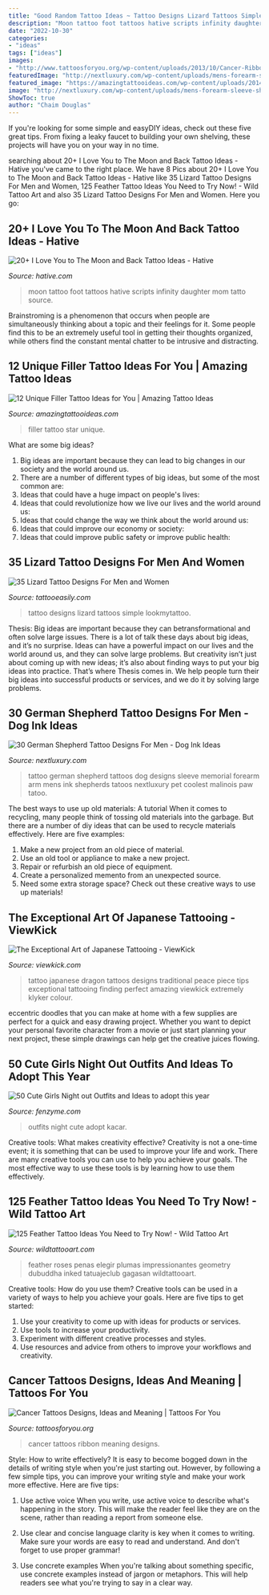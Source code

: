 ```yaml
---
title: "Good Random Tattoo Ideas ~ Tattoo Designs Lizard Tattoos Simple Lookmytattoo"
description: "Moon tattoo foot tattoos hative scripts infinity daughter mom tatto source"
date: "2022-10-30"
categories:
- "ideas"
tags: ["ideas"]
images:
- "http://www.tattoosforyou.org/wp-content/uploads/2013/10/Cancer-Ribbon-Tattoos-768x1024.jpg"
featuredImage: "http://nextluxury.com/wp-content/uploads/mens-forearm-sleeve-shaded-german-shepherd-memorial-tattoo-ideas.jpg"
featured_image: "https://amazingtattooideas.com/wp-content/uploads/2014/02/Star-filler-tattoo1.jpg"
image: "http://nextluxury.com/wp-content/uploads/mens-forearm-sleeve-shaded-german-shepherd-memorial-tattoo-ideas.jpg"
ShowToc: true
author: "Chaim Douglas"
---
```



If you're looking for some simple and easyDIY ideas, check out these five great tips. From fixing a leaky faucet to building your own shelving, these projects will have you on your way in no time.

	

		
searching about 20+ I Love You to The Moon and Back Tattoo Ideas - Hative you've came to the right place. We have 8 Pics about 20+ I Love You to The Moon and Back Tattoo Ideas - Hative like 35 Lizard Tattoo Designs For Men and Women, 125 Feather Tattoo Ideas You Need to Try Now! - Wild Tattoo Art and also 35 Lizard Tattoo Designs For Men and Women. Here you go:
		
    
## 20+ I Love You To The Moon And Back Tattoo Ideas - Hative

<img loading=lazy src="https://hative.com/wp-content/uploads/2014/03/moon-back-tattoos/6-scripts-and-moon-on-foot.jpg" onerror="this.onerror=null;this.src='https://tse1.mm.bing.net/th?id=OIP.9NuLurrdoB10EWliae9ldgHaJ4&amp;pid=15.1';" alt="20+ I Love You to The Moon and Back Tattoo Ideas - Hative">

_Source: hative.com_

>moon tattoo foot tattoos hative scripts infinity daughter mom tatto source. 

	

Brainstroming is a phenomenon that occurs when people are simultaneously thinking about a topic and their feelings for it. Some people find this to be an extremely useful tool in getting their thoughts organized, while others find the constant mental chatter to be intrusive and distracting.

    
## 12 Unique Filler Tattoo Ideas For You | Amazing Tattoo Ideas

<img loading=lazy src="https://amazingtattooideas.com/wp-content/uploads/2014/02/Star-filler-tattoo1.jpg" onerror="this.onerror=null;this.src='https://tse1.mm.bing.net/th?id=OIP.trAwz8u8sWPXXGytX5xLMgHaOM&amp;pid=15.1';" alt="12 Unique Filler Tattoo Ideas for You | Amazing Tattoo Ideas">

_Source: amazingtattooideas.com_

>filler tattoo star unique. 

	

What are some big ideas?
1. Big ideas are important because they can lead to big changes in our society and the world around us.
2. There are a number of different types of big ideas, but some of the most common are: 
3. Ideas that could have a huge impact on people's lives: 
4. Ideas that could revolutionize how we live our lives and the world around us: 
5. Ideas that could change the way we think about the world around us: 
6. Ideas that could improve our economy or society: 
7. Ideas that could improve public safety or improve public health: 


    
## 35 Lizard Tattoo Designs For Men And Women

<img loading=lazy src="http://www.tattooeasily.com/wp-content/uploads/2013/03/Lizard-Tattoo-Designs-For-Men-and-Women-9.jpg" onerror="this.onerror=null;this.src='https://tse2.mm.bing.net/th?id=OIP.XFg2oB2fj1ey6h6Rek7sKwHaJf&amp;pid=15.1';" alt="35 Lizard Tattoo Designs For Men and Women">

_Source: tattooeasily.com_

>tattoo designs lizard tattoos simple lookmytattoo. 

	

Thesis: Big ideas are important because they can betransformational and often solve large issues.
There is a lot of talk these days about big ideas, and it’s no surprise. Ideas can have a powerful impact on our lives and the world around us, and they can solve large problems. But creativity isn’t just about coming up with new ideas; it’s also about finding ways to put your big ideas into practice. That’s where Thesis comes in. We help people turn their big ideas into successful products or services, and we do it by solving large problems.

    
## 30 German Shepherd Tattoo Designs For Men - Dog Ink Ideas

<img loading=lazy src="http://nextluxury.com/wp-content/uploads/mens-forearm-sleeve-shaded-german-shepherd-memorial-tattoo-ideas.jpg" onerror="this.onerror=null;this.src='https://tse4.mm.bing.net/th?id=OIP.EVzrqSndGNaMbr0Wjv5puQHaJ3&amp;pid=15.1';" alt="30 German Shepherd Tattoo Designs For Men - Dog Ink Ideas">

_Source: nextluxury.com_

>tattoo german shepherd tattoos dog designs sleeve memorial forearm arm mens ink shepherds tatoos nextluxury pet coolest malinois paw tatoo. 

	

The best ways to use up old materials: A tutorial
When it comes to recycling, many people think of tossing old materials into the garbage. But there are a number of diy ideas that can be used to recycle materials effectively. Here are five examples:
1. Make a new project from an old piece of material.
2. Use an old tool or appliance to make a new project.
3. Repair or refurbish an old piece of equipment. 
4. Create a personalized memento from an unexpected source.
5. Need some extra storage space? Check out these creative ways to use up materials!

    
## The Exceptional Art Of Japanese Tattooing - ViewKick

<img loading=lazy src="https://viewkick.com/content/800/2015/08/japanese-back-tattoo-by-redcranetattoo-CmmKkb7aVH.jpg" onerror="this.onerror=null;this.src='https://tse2.mm.bing.net/th?id=OIP.iMKGvWy-rqHkgzCnDVxLWwHaJ4&amp;pid=15.1';" alt="The Exceptional Art of Japanese Tattooing - ViewKick">

_Source: viewkick.com_

>tattoo japanese dragon tattoos designs traditional peace piece tips exceptional tattooing finding perfect amazing viewkick extremely klyker colour. 

	

eccentric doodles that you can make at home with a few supplies are perfect for a quick and easy drawing project. Whether you want to depict your personal favorite character from a movie or just start planning your next project, these simple drawings can help get the creative juices flowing.

    
## 50 Cute Girls Night Out Outfits And Ideas To Adopt This Year

<img loading=lazy src="http://fenzyme.com/wp-content/uploads/2015/06/Cute-Girls-Night-out-Outfits-and-Ideas26.jpg" onerror="this.onerror=null;this.src='https://tse2.mm.bing.net/th?id=OIP.9TwngK95Y5AEpZZ_vyyt0wHaLa&amp;pid=15.1';" alt="50 Cute Girls Night out Outfits and Ideas to adopt this year">

_Source: fenzyme.com_

>outfits night cute adopt kacar. 

	

Creative tools: What makes creativity effective?
Creativity is not a one-time event; it is something that can be used to improve your life and work. There are many creative tools you can use to help you achieve your goals. The most effective way to use these tools is by learning how to use them effectively.

    
## 125 Feather Tattoo Ideas You Need To Try Now! - Wild Tattoo Art

<img loading=lazy src="https://www.wildtattooart.com/wp-content/uploads/2018/03/feather-tattoos-0703186.jpg" onerror="this.onerror=null;this.src='https://tse2.mm.bing.net/th?id=OIP.8pBXesH4phgOAO-8V9_snwHaLG&amp;pid=15.1';" alt="125 Feather Tattoo Ideas You Need to Try Now! - Wild Tattoo Art">

_Source: wildtattooart.com_

>feather roses penas elegir plumas impressionantes geometry dubuddha inked tatuajeclub gagasan wildtattooart. 

	

Creative tools: How do you use them?
Creative tools can be used in a variety of ways to help you achieve your goals. Here are five tips to get started: 
1. Use your creativity to come up with ideas for products or services.
2. Use tools to increase your productivity.
3. Experiment with different creative processes and styles.
4. Use resources and advice from others to improve your workflows and creativity.

    
## Cancer Tattoos Designs, Ideas And Meaning | Tattoos For You

<img loading=lazy src="http://www.tattoosforyou.org/wp-content/uploads/2013/10/Cancer-Ribbon-Tattoos-768x1024.jpg" onerror="this.onerror=null;this.src='https://tse3.mm.bing.net/th?id=OIP.klmkyqnbunl-AmSoX3YxxQHaJ4&amp;pid=15.1';" alt="Cancer Tattoos Designs, Ideas and Meaning | Tattoos For You">

_Source: tattoosforyou.org_

>cancer tattoos ribbon meaning designs. 

	

Style: How to write effectively?
It is easy to become bogged down in the details of writing style when you're just starting out. However, by following a few simple tips, you can improve your writing style and make your work more effective. Here are five tips:
1. Use active voice
When you write, use active voice to describe what's happening in the story. This will make the reader feel like they are on the scene, rather than reading a report from someone else.

2. Use clear and concise language
 clarity is key when it comes to writing. Make sure your words are easy to read and understand. And don't forget to use proper grammar!

3. Use concrete examples    When you're talking about something specific, use concrete examples instead of jargon or metaphors. This will help readers see what you're trying to say in a clear way.

